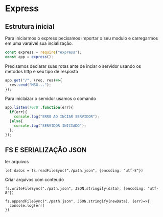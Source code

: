 # Express

## Estrutura inicial

Para iniciarmos o express pecisamos importar o seu modulo e carregarmos em uma varaivel sua incialização.

~~~js
const express = require("express");
const app = express();
~~~

Precisamos declarar suas rotas ante de inciar o servidor usando os metodos http e seu tipo de resposta
~~~js
app.get("/", (req, res)=>{
  res.send("MSG...");
});
~~~

Para iniclaizar o servidor usamos o comando

~~~js
app.listen(7070 ,function(err){
  if(err){
    console.log("ERRO AO INCIAR SERVIDOR");
  }else{
    console.log("SERVIDOR INICIADO");
  };
});
~~~

## FS E SERIALIZAÇÃO JSON

ler arquivos
~~~
let dados = fs.readFileSync("./path.json", {encoding: "utf-8"})
~~~

Criar arquivos com conteudo
~~~
fs.writeFileSync("./path.json", JSON.stringify(data), {encoding: "utf-8"})
~~~

~~~
fs.appendFileSync("./path.json", JSON.stringify(newData), (err)=>{
  console.log(err)
})
~~~

